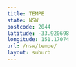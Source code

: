 ```yaml
---
title: TEMPE
state: NSW
postcode: 2044
latitude: -33.920698
longitude: 151.17074
url: /nsw/tempe/
layout: suburb
---
```

